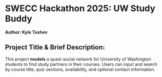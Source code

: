 # SWECC Hackathon 2025: UW Study Buddy
**Author: Kyle Toshev**

## Project Title & Brief Description:

This project **models** a quasi-social network for University of Washington students to find study partners in their courses. Users can input and search by course title, quiz sections, availability, and optional contact information.
